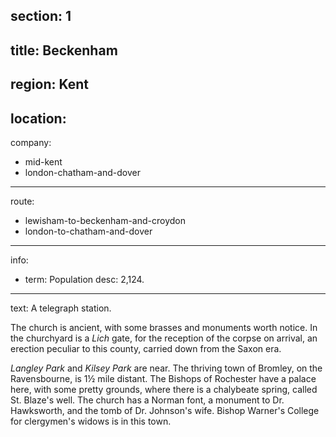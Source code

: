 section: 1
----
title: Beckenham
----
region: Kent
----
location: 
----
company:
- mid-kent
- london-chatham-and-dover
----
route:
- lewisham-to-beckenham-and-croydon
- london-to-chatham-and-dover
----
info:
- term: Population
  desc: 2,124.
----
text: A telegraph station.

The church is ancient, with some brasses and monuments worth notice. In the churchyard is a *Lich* gate, for the reception of the corpse on arrival, an erection peculiar to this county, carried down from the Saxon era.

*Langley Park* and *Kilsey Park* are near. The thriving town of Bromley, on the Ravensbourne, is 1½ mile distant. The Bishops of Rochester have a palace here, with some pretty grounds, where there is a chalybeate spring, called St. Blaze's well. The church has a Norman font, a monument to Dr. Hawksworth, and the tomb of Dr. Johnson's wife. Bishop Warner's College for clergymen's widows is in this town.
